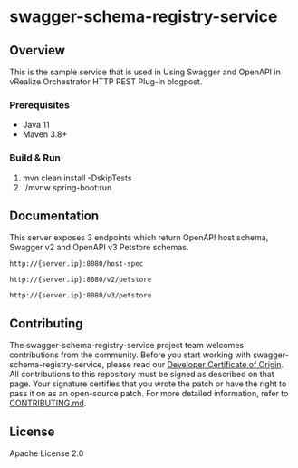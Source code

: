 # swagger-schema-registry-service

## Overview
This is the sample service that is used in Using Swagger and OpenAPI in vRealize Orchestrator HTTP REST Plug-in blogpost.

### Prerequisites

* Java 11
* Maven 3.8+

### Build & Run

1. mvn clean install -DskipTests
2. ./mvnw spring-boot:run

## Documentation
This server exposes 3 endpoints which return
OpenAPI host schema, Swagger v2 and OpenAPI v3 Petstore schemas.

```
http://{server.ip}:8080/host-spec
```

```
http://{server.ip}:8080/v2/petstore
```

```
http://{server.ip}:8080/v3/petstore
```

## Contributing

The swagger-schema-registry-service project team welcomes contributions from the community. Before you start working with swagger-schema-registry-service, please
read our [Developer Certificate of Origin](https://cla.vmware.com/dco). All contributions to this repository must be
signed as described on that page. Your signature certifies that you wrote the patch or have the right to pass it on
as an open-source patch. For more detailed information, refer to [CONTRIBUTING.md](CONTRIBUTING.md).

## License

Apache License 2.0